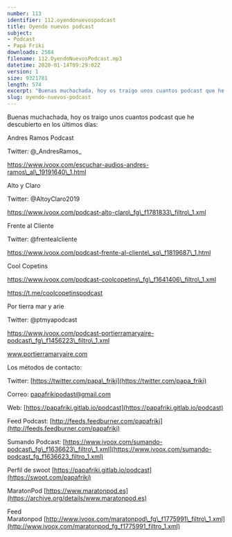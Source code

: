 ```yaml
---
number: 113
identifier: 112.oyendonuevospodcast
title: Oyendo nuevos podcast
subject:
- Podcast
- Papá Friki
downloads: 2584
filename: 112.OyendoNuevosPodcast.mp3
datetime: 2020-01-14T09:29:02Z
version: 1
size: 9321781
length: 574
excerpt: "Buenas muchachada, hoy os traigo unos cuantos podcast que he descubierto en los últimos días:\n\nAndres Ramos Podcast \n\nTwitter: @\\_AndresRamos\\_ \n\nhttps://www.ivoox.com/escuchar-audios-andres-ramos\\_al\\_19191640\\_1.html\n\nAlto y Claro \n\nTwitter: @AltoyClaro2019  \n\nhttps://www.ivoox.com/podcast-alto-claro\\_fg\\_f1781833\\_filtro\\_1.xml \n\nFrente al Cliente \n\nTwitter: @frentealcliente\n\nhttps://www.ivoox.com/podcast-frente-al-cliente\\_sq\\_f1819687\\_1.html   \n\nCool Copetins \n\nhttps://www.ivoox.com/podcast-coolcopetins\\_fg\\_f1641406\\_filtro\\_1.xml\n\nhttps://t.me/coolcopetinspodcast  \n\nPor tierra mar y arie \n\nTwitter: @ptmyapodcast   \n\nhttps://www.ivoox.com/podcast-portierramaryaire-podcast\\_fg\\_f1456223\\_filtro\\_1.xml\n\nwww.portierramaryaire.com   \n\nLos métodos de contacto:  \n\nTwitter: [https://twitter.com/papa\\_friki](https://twitter.com/papa_friki)\n\nCorreo: [papafrikipodast@gmail.com](https://archive.org/details/papafrikipodast@gmail.com)\n\nWeb: [https://papafriki.gitlab.io/podcast](https://papafriki.gitlab.io/podcast)\n\nFeed Podcast: [http://feeds.feedburner.com/"
slug: oyendo-nuevos-podcast
---
```

Buenas muchachada, hoy os traigo unos cuantos podcast que he descubierto en los últimos días:

Andres Ramos Podcast

Twitter: @\_AndresRamos\_

https://www.ivoox.com/escuchar-audios-andres-ramos\_al\_19191640\_1.html

Alto y Claro

Twitter: @AltoyClaro2019

https://www.ivoox.com/podcast-alto-claro\_fg\_f1781833\_filtro\_1.xml

Frente al Cliente

Twitter: @frentealcliente

https://www.ivoox.com/podcast-frente-al-cliente\_sq\_f1819687\_1.html

Cool Copetins

https://www.ivoox.com/podcast-coolcopetins\_fg\_f1641406\_filtro\_1.xml

https://t.me/coolcopetinspodcast

Por tierra mar y arie

Twitter: @ptmyapodcast

https://www.ivoox.com/podcast-portierramaryaire-podcast\_fg\_f1456223\_filtro\_1.xml

www.portierramaryaire.com

Los métodos de contacto:

Twitter: [https://twitter.com/papa\_friki](https://twitter.com/papa_friki)

Correo: [papafrikipodast@gmail.com](https://archive.org/details/papafrikipodast@gmail.com)

Web: [https://papafriki.gitlab.io/podcast](https://papafriki.gitlab.io/podcast)

Feed Podcast: [http://feeds.feedburner.com/papafriki](http://feeds.feedburner.com/papafriki)

Sumando Podcast: [https://www.ivoox.com/sumando-podcast\_fg\_f1636623\_filtro\_1.xml](https://www.ivoox.com/sumando-podcast_fg_f1636623_filtro_1.xml)

Perfil de swoot [https://papafriki.gitlab.io/podcast](https://swoot.com/papafriki)

MaratonPod [https://www.maratonpod.es](https://archive.org/details/www.maratonpod.es)

Feed Maratonpod [http://www.ivoox.com/maratonpod\_fg\_f1775991\_filtro\_1.xml](http://www.ivoox.com/maratonpod_fg_f1775991_filtro_1.xml)